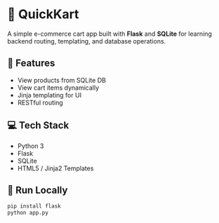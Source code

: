 # 🛒 QuickKart

A simple e-commerce cart app built with **Flask** and **SQLite** for learning backend routing, templating, and database operations.

## 🔧 Features

- View products from SQLite DB
- View cart items dynamically
- Jinja templating for UI
- RESTful routing

## 💻 Tech Stack

- Python 3
- Flask
- SQLite
- HTML5 / Jinja2 Templates

## 🚀 Run Locally

```bash
pip install flask
python app.py
